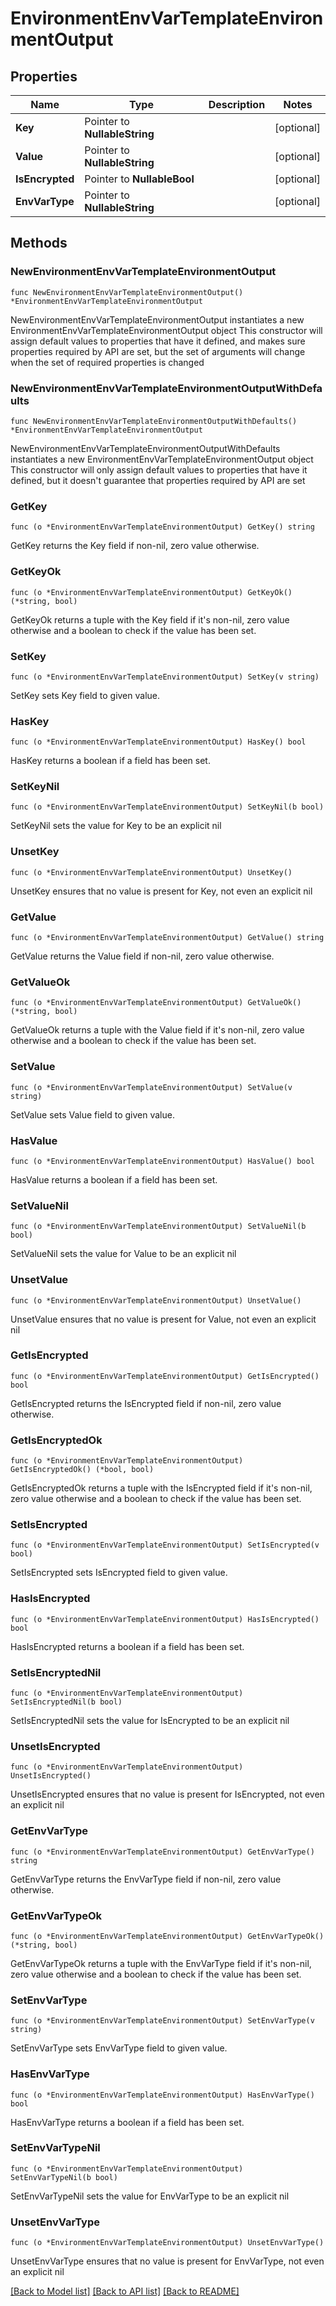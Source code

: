 # EnvironmentEnvVarTemplateEnvironmentOutput

## Properties

Name | Type | Description | Notes
------------ | ------------- | ------------- | -------------
**Key** | Pointer to **NullableString** |  | [optional] 
**Value** | Pointer to **NullableString** |  | [optional] 
**IsEncrypted** | Pointer to **NullableBool** |  | [optional] 
**EnvVarType** | Pointer to **NullableString** |  | [optional] 

## Methods

### NewEnvironmentEnvVarTemplateEnvironmentOutput

`func NewEnvironmentEnvVarTemplateEnvironmentOutput() *EnvironmentEnvVarTemplateEnvironmentOutput`

NewEnvironmentEnvVarTemplateEnvironmentOutput instantiates a new EnvironmentEnvVarTemplateEnvironmentOutput object
This constructor will assign default values to properties that have it defined,
and makes sure properties required by API are set, but the set of arguments
will change when the set of required properties is changed

### NewEnvironmentEnvVarTemplateEnvironmentOutputWithDefaults

`func NewEnvironmentEnvVarTemplateEnvironmentOutputWithDefaults() *EnvironmentEnvVarTemplateEnvironmentOutput`

NewEnvironmentEnvVarTemplateEnvironmentOutputWithDefaults instantiates a new EnvironmentEnvVarTemplateEnvironmentOutput object
This constructor will only assign default values to properties that have it defined,
but it doesn't guarantee that properties required by API are set

### GetKey

`func (o *EnvironmentEnvVarTemplateEnvironmentOutput) GetKey() string`

GetKey returns the Key field if non-nil, zero value otherwise.

### GetKeyOk

`func (o *EnvironmentEnvVarTemplateEnvironmentOutput) GetKeyOk() (*string, bool)`

GetKeyOk returns a tuple with the Key field if it's non-nil, zero value otherwise
and a boolean to check if the value has been set.

### SetKey

`func (o *EnvironmentEnvVarTemplateEnvironmentOutput) SetKey(v string)`

SetKey sets Key field to given value.

### HasKey

`func (o *EnvironmentEnvVarTemplateEnvironmentOutput) HasKey() bool`

HasKey returns a boolean if a field has been set.

### SetKeyNil

`func (o *EnvironmentEnvVarTemplateEnvironmentOutput) SetKeyNil(b bool)`

 SetKeyNil sets the value for Key to be an explicit nil

### UnsetKey
`func (o *EnvironmentEnvVarTemplateEnvironmentOutput) UnsetKey()`

UnsetKey ensures that no value is present for Key, not even an explicit nil
### GetValue

`func (o *EnvironmentEnvVarTemplateEnvironmentOutput) GetValue() string`

GetValue returns the Value field if non-nil, zero value otherwise.

### GetValueOk

`func (o *EnvironmentEnvVarTemplateEnvironmentOutput) GetValueOk() (*string, bool)`

GetValueOk returns a tuple with the Value field if it's non-nil, zero value otherwise
and a boolean to check if the value has been set.

### SetValue

`func (o *EnvironmentEnvVarTemplateEnvironmentOutput) SetValue(v string)`

SetValue sets Value field to given value.

### HasValue

`func (o *EnvironmentEnvVarTemplateEnvironmentOutput) HasValue() bool`

HasValue returns a boolean if a field has been set.

### SetValueNil

`func (o *EnvironmentEnvVarTemplateEnvironmentOutput) SetValueNil(b bool)`

 SetValueNil sets the value for Value to be an explicit nil

### UnsetValue
`func (o *EnvironmentEnvVarTemplateEnvironmentOutput) UnsetValue()`

UnsetValue ensures that no value is present for Value, not even an explicit nil
### GetIsEncrypted

`func (o *EnvironmentEnvVarTemplateEnvironmentOutput) GetIsEncrypted() bool`

GetIsEncrypted returns the IsEncrypted field if non-nil, zero value otherwise.

### GetIsEncryptedOk

`func (o *EnvironmentEnvVarTemplateEnvironmentOutput) GetIsEncryptedOk() (*bool, bool)`

GetIsEncryptedOk returns a tuple with the IsEncrypted field if it's non-nil, zero value otherwise
and a boolean to check if the value has been set.

### SetIsEncrypted

`func (o *EnvironmentEnvVarTemplateEnvironmentOutput) SetIsEncrypted(v bool)`

SetIsEncrypted sets IsEncrypted field to given value.

### HasIsEncrypted

`func (o *EnvironmentEnvVarTemplateEnvironmentOutput) HasIsEncrypted() bool`

HasIsEncrypted returns a boolean if a field has been set.

### SetIsEncryptedNil

`func (o *EnvironmentEnvVarTemplateEnvironmentOutput) SetIsEncryptedNil(b bool)`

 SetIsEncryptedNil sets the value for IsEncrypted to be an explicit nil

### UnsetIsEncrypted
`func (o *EnvironmentEnvVarTemplateEnvironmentOutput) UnsetIsEncrypted()`

UnsetIsEncrypted ensures that no value is present for IsEncrypted, not even an explicit nil
### GetEnvVarType

`func (o *EnvironmentEnvVarTemplateEnvironmentOutput) GetEnvVarType() string`

GetEnvVarType returns the EnvVarType field if non-nil, zero value otherwise.

### GetEnvVarTypeOk

`func (o *EnvironmentEnvVarTemplateEnvironmentOutput) GetEnvVarTypeOk() (*string, bool)`

GetEnvVarTypeOk returns a tuple with the EnvVarType field if it's non-nil, zero value otherwise
and a boolean to check if the value has been set.

### SetEnvVarType

`func (o *EnvironmentEnvVarTemplateEnvironmentOutput) SetEnvVarType(v string)`

SetEnvVarType sets EnvVarType field to given value.

### HasEnvVarType

`func (o *EnvironmentEnvVarTemplateEnvironmentOutput) HasEnvVarType() bool`

HasEnvVarType returns a boolean if a field has been set.

### SetEnvVarTypeNil

`func (o *EnvironmentEnvVarTemplateEnvironmentOutput) SetEnvVarTypeNil(b bool)`

 SetEnvVarTypeNil sets the value for EnvVarType to be an explicit nil

### UnsetEnvVarType
`func (o *EnvironmentEnvVarTemplateEnvironmentOutput) UnsetEnvVarType()`

UnsetEnvVarType ensures that no value is present for EnvVarType, not even an explicit nil

[[Back to Model list]](../README.md#documentation-for-models) [[Back to API list]](../README.md#documentation-for-api-endpoints) [[Back to README]](../README.md)



